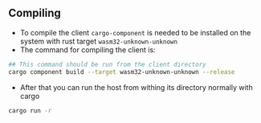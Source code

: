 ## Compiling

- To compile the client `cargo-component` is needed to be installed on the system with rust target `wasm32-unknown-unknown`
- The command for compiling the client is: 

```bash
## This command should be run from the client directory 
cargo component build --target wasm32-unknown-unknown --release
```

- After that you can run the host from withing its directory normally with cargo 

```bash
cargo run -r
```

